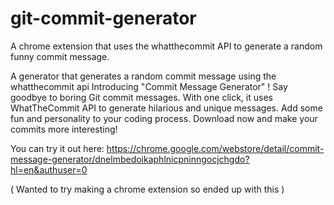 # git-commit-generator
A chrome extension that uses the whatthecommit API to generate a random funny commit message.

A generator that generates a random commit message using the whatthecommit api
Introducing "Commit Message Generator" ! Say goodbye to boring Git commit messages. With one click, it uses WhatTheCommit API to generate hilarious and unique messages.
Add some fun and personality to your coding process. Download now and make your commits more interesting!

You can try it out here: https://chrome.google.com/webstore/detail/commit-message-generator/dnelmbedoikaphlnicpninngocjchgdo?hl=en&authuser=0

( Wanted to try making a chrome extension so ended up with this )
